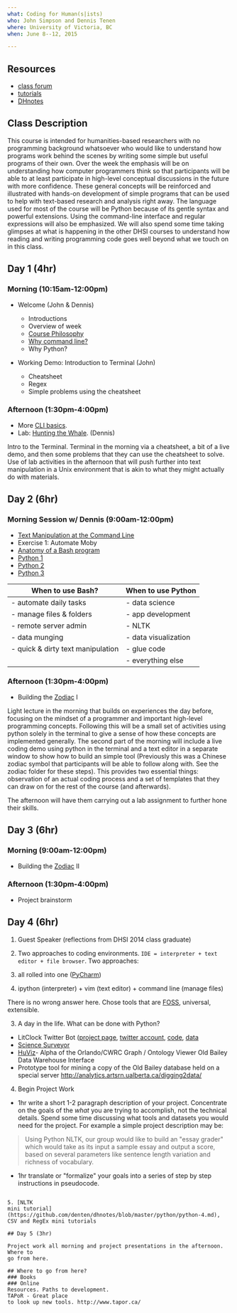 ```yaml
---
what: Coding for Human(s|ists)
who: John Simpson and Dennis Tenen
where: University of Victoria, BC
when: June 8--12, 2015

---
```


## Resources
- [class forum][1]
- [tutorials][2]
- [DHnotes][3]

[1]: https://piazza.com/class/ia5h507lfcr47d
[2]: https://github.com/denten-workshops/dh-core
[3]: https://github.com/denten/dhnotes/wiki

## Class Description

This course is intended for humanities-based researchers with no programming
background whatsoever who would like to understand how programs work behind the
scenes by writing some simple but useful programs of their own. Over the week
the emphasis will be on understanding how computer programmers think so that
participants will be able to at least participate in high-level conceptual
discussions in the future with more confidence. These general concepts will be
reinforced and illustrated with hands-on development of simple programs that
can be used to help with text-based research and analysis right away. The
language used for most of the course will be Python because of its gentle
syntax and powerful extensions. Using the command-line interface and regular
expressions will also be emphasized. We will also spend some time taking
glimpses at what is happening in the other DHSI courses to understand how
reading and writing programming code goes well beyond what we touch on in this
class.

## Day 1 (4hr)

### Morning (10:15am-12:00pm)
- Welcome (John & Dennis)
  - Introductions
  - Overview of week
  - [Course Philosophy][6]
  - [Why command line?][7]
  - Why Python?

- Working Demo: Introduction to Terminal (John)
  - Cheatsheet
  - Regex
  - Simple problems using the cheatsheet

[6]: https://github.com/denten-workshops/dh-core#philosophy
[7]: https://github.com/denten/dhnotes/blob/master/cli-basics.md#why-command-line

### Afternoon (1:30pm-4:00pm)
- More [CLI basics][8].
- Lab: [Hunting the Whale][5]. (Dennis)

[4]: https://github.com/denten-courses/dhsi-coding-fundamentals/blob/master/labs/weasel.md
[5]: https://github.com/denten-courses/dhsi-coding-fundamentals/blob/master/labs/whale.md
[8]: https://github.com/denten/dhnotes/blob/master/cli-basics.md#table-of-contents

Intro to the Terminal. Terminal in the morning via a cheatsheet, a bit of a live 
demo, and then some problems that they can use the cheatsheet to solve.  Use of lab
activities in the afternoon that will push further into text manipulation in a Unix environment that is akin to what they might actually do with materials.

## Day 2 (6hr)

### Morning Session w/ Dennis (9:00am-12:00pm)

- [Text Manipulation at the Command Line][9]
- Exercise 1: Automate Moby
- [Anatomy of a Bash program][10]
- [Python 1][11]
- [Python 2][12]
- [Python 3][13]

| When to use Bash?                 | When to use Python       |
------------------------------------|--------------------------|
| - automate daily tasks            | - data science           |
| - manage files & folders          | - app development        |
| - remote server admin             | - NLTK                   |
| - data munging                    | - data visualization     |
| - quick & dirty text manipulation | - glue code              |
|                                   | - everything else        |


[9]: https://github.com/denten/dhnotes/blob/master/cli-basics/109-text.md
[10]: https://github.com/denten-courses/dhsi-coding-fundamentals/blob/master/write-log.sh
[11]: https://github.com/denten/dhnotes/blob/master/python/python-1.md
[12]: https://github.com/denten/dhnotes/blob/master/python/python-2.md
[13]: https://github.com/denten/dhnotes/blob/master/python/python-3.md

### Afternoon (1:30pm-4:00pm)
- Building the [Zodiac][14] I

[14]: https://github.com/denten-workshops/dhsi-coding-fundamentals/tree/master/python-live-code/zodiac

Light lecture in the morning that builds on experiences the day before,
focusing on the mindset of a programmer and important high-level programming
concepts.  Following this will be a small set of activities using python solely
in the terminal to give a sense of how these concepts are implemented
generally.  The second part of the morning will include a live coding demo
using python in the terminal and a text editor in a separate window to show how
to build an simple tool (Previously this was a Chinese zodiac symbol that
participants will be able to follow along with. See the zodiac folder for these
steps).  This provides two essential things: observation of an actual coding
process and a set of templates that they can draw on for the rest of the course
(and afterwards).

The afternoon will have them carrying out a lab assignment to further hone
their skills.

## Day 3 (6hr)

### Morning (9:00am-12:00pm)
- Building the [Zodiac][14] II

### Afternoon (1:30pm-4:00pm)
- Project brainstorm

## Day 4 (6hr)

1. Guest Speaker (reflections from DHSI 2014 class graduate)

2. Two approaches to coding environments. `IDE = interpreter + text editor +
file browser`. Two approaches:
  1. all rolled into one ([PyCharm](https://www.jetbrains.com/pycharm/))
  2. ipython (interpreter) + vim (text editor) + command line (manage files)

There is no wrong answer here. Chose tools that are 
[FOSS](http://en.wikipedia.org/wiki/Free_and_open-source_software), universal,
extensible.

3. A day in the life. What can be done with Python?

- LitClock Twitter Bot ([project
  page](http://xpmethod.plaintext.in/public-discourse/litclock.html), [twitter
account](https://twitter.com/litclock),
[code](https://github.com/dhcolumbia/litclock/blob/master/cron-bot.py),
[data](https://github.com/dhcolumbia/litclock/blob/master/tweets.csv)
- [Science
  Surveyor](http://xpmethod.plaintext.in/public-discourse/surveyor.html)
- [HuViz](http://alpha.orlando.dev.semandra.com/)- Alpha of the Orlando/CWRC
  Graph / Ontology Viewer Old Bailey Data Warehouse Interface 
- Prototype tool for mining a copy of the Old Bailey database held on a special
  server http://analytics.artsrn.ualberta.ca/digging2data/ 

4. Begin Project Work

- 1hr write a short 1-2 paragraph description of your project. Concentrate on
  the goals of the *what* you are trying to accomplish, not the technical
details. Spend some time discussing what tools and datasets you would need for
the project. For example a simple project description may be:

> Using Python NLTK, our group would like to build an "essay grader" which
> would take as its input a sample essay and output a score, based on several
> parameters like sentence length variation and richness of vocabulary.

- 1hr translate or "formalize" your goals into a series of step by step
instructions in pseudocode.

```

5. [NLTK
mini tutorial](https://github.com/denten/dhnotes/blob/master/python/python-4.md),
CSV and RegEx mini tutorials

## Day 5 (3hr)

Project work all morning and project presentations in the afternoon. Where to
go from here. 

## Where to go from here?
### Books
### Online
Resources. Paths to development.
TAPoR - Great place
to look up new tools. http://www.tapor.ca/ 

